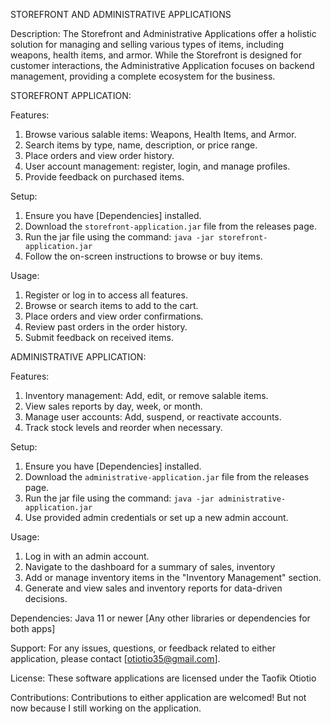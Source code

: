 STOREFRONT AND ADMINISTRATIVE APPLICATIONS

Description:
The Storefront and Administrative Applications offer a holistic solution for managing and selling various types of items, including weapons, health items, and armor. While the Storefront is designed for customer interactions, the Administrative Application focuses on backend management, providing a complete ecosystem for the business.


STOREFRONT APPLICATION:

Features:
1. Browse various salable items: Weapons, Health Items, and Armor.
2. Search items by type, name, description, or price range.
3. Place orders and view order history.
4. User account management: register, login, and manage profiles.
5. Provide feedback on purchased items.

Setup:
1. Ensure you have [Dependencies] installed.
2. Download the `storefront-application.jar` file from the releases page.
3. Run the jar file using the command: `java -jar storefront-application.jar`
4. Follow the on-screen instructions to browse or buy items.

Usage:
1. Register or log in to access all features.
2. Browse or search items to add to the cart.
3. Place orders and view order confirmations.
4. Review past orders in the order history.
5. Submit feedback on received items.


ADMINISTRATIVE APPLICATION:

Features:
1. Inventory management: Add, edit, or remove salable items.
2. View sales reports by day, week, or month.
3. Manage user accounts: Add, suspend, or reactivate accounts.
4. Track stock levels and reorder when necessary.

Setup:
1. Ensure you have [Dependencies] installed.
2. Download the `administrative-application.jar` file from the releases page.
3. Run the jar file using the command: `java -jar administrative-application.jar`
4. Use provided admin credentials or set up a new admin account.

Usage:
1. Log in with an admin account.
2. Navigate to the dashboard for a summary of sales, inventory
3. Add or manage inventory items in the "Inventory Management" section.
4. Generate and view sales and inventory reports for data-driven decisions.

Dependencies:
Java 11 or newer
[Any other libraries or dependencies for both apps]

Support:
For any issues, questions, or feedback related to either application, please contact [otiotio35@gmail.com].

License:
These software applications are licensed under the Taofik Otiotio

Contributions:
Contributions to either application are welcomed! But not now because I still working on the application.
